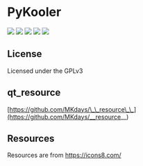 # PyKooler
[![](https://img.shields.io/badge/License-GPLv3-red?style=flat-square)](LICENSE.txt)
[![](https://img.shields.io/badge/qt__resource-__resource\_\_-green?style=flat-square)](https://github.com/MKdays/__resource__)
[![](https://img.shields.io/badge/Resources-icons8-blue?style=flat-square)](https://icons8.com/)
[![](https://img.shields.io/github/v/release/MKdays/PyKooler?label=Download&logo=github&style=flat-square)](https://github.com/Mkdays/PyKooler/releases/latest/download/app.zip)
[![](https://img.shields.io/github/release-date/MKDays/PyKooler?label=Release&style=social&logo=github)](releases/latest/download/app.zip)

## License

Licensed under the GPLv3

## qt_resource
[https://github.com/MKdays/\_\_resource\_\_](https://github.com/MKdays/__resource__)

## Resources
Resources are from https://icons8.com/
